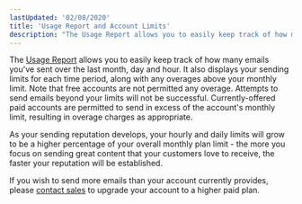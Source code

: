```yaml
---
lastUpdated: '02/08/2020'
title: 'Usage Report and Account Limits'
description: "The Usage Report allows you to easily keep track of how many emails you've sent over the last month day and hour It also displays your sending limits for each time period along with any overages above your monthly limit Note that free accounts are not permitted any overage Attempts..."
---
```


The [Usage Report](https://app.sparkpost.com/usage) allows you to easily keep track of how many emails you've sent over the last month, day and hour. It also displays your sending limits for each time period, along with any overages above your monthly limit. Note that free accounts are not permitted any overage. Attempts to send emails beyond your limits will not be successful. Currently-offered paid accounts are permitted to send in excess of the account's monthly limit, resulting in overage charges as appropriate.

As your sending reputation develops, your hourly and daily limits will grow to be a higher percentage of your overall monthly plan limit - the more you focus on sending great content that your customers love to receive, the faster your reputation will be established.

If you wish to send more emails than your account currently provides, please [contact sales](https://www.sparkpost.com/sales/) to upgrade your account to a higher paid plan.
